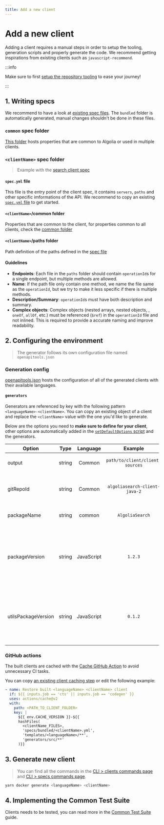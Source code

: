 ```yaml
---
title: Add a new client
---
```


# Add a new client

Adding a client requires a manual steps in order to setup the tooling, generation scripts and properly generate the code. We recommend getting inspirations from existing clients such as `javascript-recommend`.

:::info

Make sure to first [setup the repository tooling](/docs/automation/setupRepository) to ease your journey!

:::

## 1. Writing specs

We recommend to have a look at [existing spec files](https://github.com/algolia/api-clients-automation/blob/main/specs/). The `bundled` folder is automatically generated, manual changes shouldn't be done in these files.

### `common` spec folder

[This folder](https://github.com/algolia/api-clients-automation/blob/main/specs/common/) hosts properties that are common to Algolia or used in multiple clients.

### `<clientName>` spec folder

> Example with the [search client spec](https://github.com/algolia/api-clients-automation/blob/main/specs/search/)

#### `spec.yml` file

This file is the entry point of the client spec, it contains `servers`, `paths` and other specific imformations of the API. We recommend to copy an existing [`spec.yml` file](https://github.com/algolia/api-clients-automation/blob/main/specs/search/spec.yml) to get started.

#### `<clientName>`/common folder

Properties that are common to the client, for properties common to all clients, check the [common folder](#common-spec-folder)

#### `<clientName>`/paths folder

Path definition of the paths defined in the [spec file](#specyml-file)

#### Guidelines

- **Endpoints**: Each file in the `paths` folder should contain `operationId`s for a single endpoint, but multiple methods are allowed.
- **Name**: If the path file only contain one method, we name the file same as the `operationId`, but we try to make it less specific if there is multiple methods.
- **Description/Summary**: `operationId`s must have both description and summary.
- **Complex objects**: Complex objects (nested arrays, nested objects, , `oneOf`, `allOf`, etc.) must be referenced (`$ref`) in the `operantionId` file and not inlined. This is required to provide a accurate naming and improve readability.

## 2. Configuring the environment

> The generator follows its own configuration file named `openapitools.json`

### Generation config

[openapitools.json](https://github.com/algolia/api-clients-automation/blob/main/openapitools.json) hosts the configuration of all of the generated clients with their available languages.

#### `generators`

Generators are referenced by key with the following pattern `<languageName>-<clientName>`. You can copy an existing object of a client and replace the `<clientName>` value with the one you'd like to generate.

Below are the options you need to **make sure to define for your client**, other options are automatically added in the [`setDefaultOptions` script](https://github.com/algolia/api-clients-automation/blob/main/scripts/pre-gen/setDefaultGeneratorOptions.ts) and the generators.

| Option              |  Type  |  Language  |             Example             | Definition                                                                                                           |
| ------------------- | :----: | :--------: | :-----------------------------: | :------------------------------------------------------------------------------------------------------------------- |
| output              | string |   Common   | `path/to/client/client-sources` | The output path of the client.                                                                                       |
| gitRepoId           | string |   Common   |  `algoliasearch-client-java-2`  | The name of the repository under the Algolia org.                                                                    |
| packageName         | string |   common   |         `AlgoliaSearch`         | Name of the API package, used in [CTS](/docs/automation/testing/commonTestSuite).                                    |
| packageVersion      | string | JavaScript |             `1.2.3`             | The version you'd like to publish the first iteration of the generated client. It will be automatically incremented. |
| utilsPackageVersion | string | JavaScript |             `0.1.2`             | The version you'd like to publish the first iteration of the utils package. It will be automatically incremented.    |

### GitHub actions

The built clients are cached with the [Cache GitHub Action](https://github.com/algolia/api-clients-automation/blob/main/.github/actions/cache/action.yml) to avoid unnecessary CI tasks.

You can copy [an existing client caching step](https://github.com/algolia/api-clients-automation/blob/main/.github/actions/cache/action.yml) or edit the following example:

```yaml
- name: Restore built <languageName> <clientName> client
  if: ${{ inputs.job == 'cts' || inputs.job == 'codegen' }}
  uses: actions/cache@v2
  with:
    path: <PATH_TO_CLIENT_FOLDER>
    key: |
      ${{ env.CACHE_VERSION }}-${{
      hashFiles(
        <clientName_FILES>,
        'specs/bundled/<clientName>.yml',
        'templates/<languageName>/**',
        'generators/src/**'
      )}}
```

## 3. Generate new client

> You can find all the commands in the [CLI > clients commands page](/docs/automation/CLI/clientsCommands) and [CLI > specs commands page](/docs/automation/CLI/specsCommands).

```bash
yarn docker generate <languageName> <clientName>
```

## 4. Implementing the Common Test Suite

Clients needs to be tested, you can read more in the [Common Test Suite](/docs/automation/testing/commonTestSuite) guide.
